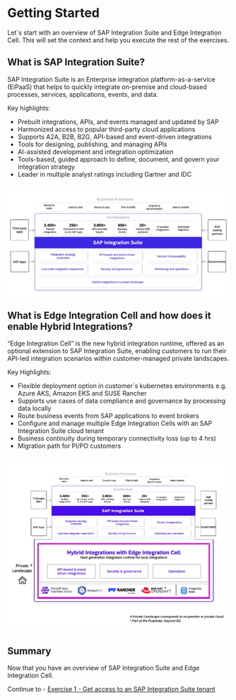 # Getting Started

Let´s start with an overview of SAP Integration Suite and Edge Integration Cell. This will set the context and help you execute the rest of the exercises.

## What is SAP Integration Suite?

SAP Integration Suite is an Enterprise integration platform-as-a-service (EiPaaS) that helps to quickly integrate on-premise and cloud-based processes, services, applications, events, and data. 

Key highlights:
- Prebuilt integrations, APIs, and events managed and updated by SAP
- Harmonized access to popular third-party cloud applications
- Supports A2A, B2B, B2G, API-based and event-driven integrations 
- Tools for designing, publishing, and managing APIs
- AI-assisted development and integration optimization
- Tools-based, guided approach to define, document, and govern your integration strategy
- Leader in multiple analyst ratings including Gartner and IDC 

<br>![](/exercises/ex0/images/IS.jpg)

## What is Edge Integration Cell and how does it enable Hybrid Integrations?

“Edge Integration Cell” is the new hybrid integration runtime, offered as an optional extension to SAP Integration Suite, enabling customers to run their API-led integration scenarios within customer-managed private landscapes. 

Key Highlights:
- Flexible deployment option in customer´s kubernetes environments e.g. Azure AKS, Amazon EKS and SUSE Rancher 
- Supports use cases of data compliance and governance by processing data locally
- Route business events from SAP applications to  event brokers
- Configure and manage multiple Edge Integration Cells with an SAP Integration Suite cloud tenant
- Business continuity during temporary connectivity loss (up to 4 hrs)
- Migration path for PI/PO customers 

<br>![](/exercises/ex0/images/EIC.jpg)

## Summary

Now that you have an overview of SAP Integration Suite and Edge Integration Cell.

Continue to - [Exercise 1 - Get access to an SAP Integration Suite tenant](../ex1/README.md)
